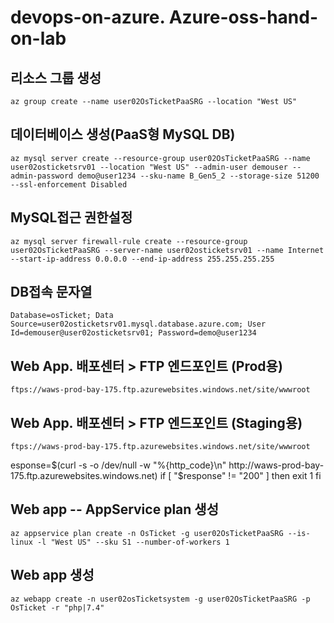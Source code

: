 # devops-on-azure.   Azure-oss-hand-on-lab

## 리소스 그룹 생성
```
az group create --name user02OsTicketPaaSRG --location "West US"
```

## 데이터베이스 생성(PaaS형 MySQL DB)
```
az mysql server create --resource-group user02OsTicketPaaSRG --name user02osticketsrv01 --location "West US" --admin-user demouser --admin-password demo@user1234 --sku-name B_Gen5_2 --storage-size 51200 --ssl-enforcement Disabled
```

## MySQL접근 권한설정
```
az mysql server firewall-rule create --resource-group user02OsTicketPaaSRG --server-name user02osticketsrv01 --name Internet --start-ip-address 0.0.0.0 --end-ip-address 255.255.255.255
```

## DB접속 문자열
```
Database=osTicket; Data Source=user02osticketsrv01.mysql.database.azure.com; User Id=demouser@user02osticketsrv01; Password=demo@user1234
```

## Web App. 배포센터 > FTP 엔드포인트 (Prod용)
```
ftps://waws-prod-bay-175.ftp.azurewebsites.windows.net/site/wwwroot
```


## Web App. 배포센터 > FTP 엔드포인트 (Staging용)
```
ftps://waws-prod-bay-175.ftp.azurewebsites.windows.net/site/wwwroot
```



esponse=$(curl -s -o /dev/null -w "%{http_code}\n" http://waws-prod-bay-175.ftp.azurewebsites.windows.net)
if [ "$response" != "200" ]
then
   exit 1
fi

## Web app  -- AppService plan 생성
```
az appservice plan create -n OsTicket -g user02OsTicketPaaSRG --is-linux -l "West US" --sku S1 --number-of-workers 1
```

## Web app 생성
```
az webapp create -n user02osTicketsystem -g user02OsTicketPaaSRG -p OsTicket -r "php|7.4"
```
